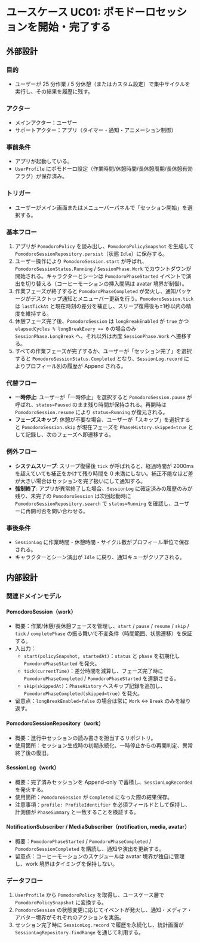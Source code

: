 # ユースケース UC01: ポモドーロセッションを開始・完了する

## 外部設計

### 目的
- ユーザーが 25 分作業 / 5 分休憩（またはカスタム設定）で集中サイクルを実行し、その結果を履歴に残す。

### アクター
- メインアクター：ユーザー
- サポートアクター：アプリ（タイマー・通知・アニメーション制御）

### 事前条件
- アプリが起動している。
- `UserProfile` にポモドーロ設定（作業時間/休憩時間/長休憩周期/長休憩有効フラグ）が保存済み。

### トリガー
- ユーザーがメイン画面またはメニューバーパネルで「セッション開始」を選択する。

### 基本フロー
1. アプリが `PomodoroPolicy` を読み出し、`PomodoroPolicySnapshot` を生成して `PomodoroSessionRepository.persist`（状態 `Idle`）に保存する。
2. ユーザー操作により `PomodoroSession.start` が呼ばれ、`PomodoroSessionStatus.Running` / `SessionPhase.Work` でカウントダウンが開始される。キャラクターとシーンは `PomodoroPhaseStarted` イベントで演出を切り替える（コーヒーモーションの挿入間隔は avatar 境界が制御）。
3. 作業フェーズが終了すると `PomodoroPhaseCompleted` が発火し、通知パッケージがデスクトップ通知とメニューバー更新を行う。`PomodoroSession.tick` は `lastTickAt` と現在時刻の差分を補正し、スリープ復帰後も±1秒以内の精度を維持する。
4. 休憩フェーズ完了後、`PomodoroSession` は `longBreakEnabled` が `true` かつ `elapsedCycles % longBreakEvery == 0` の場合のみ `SessionPhase.LongBreak` へ、それ以外は再度 `SessionPhase.Work` へ遷移する。
5. すべての作業フェーズが完了するか、ユーザーが「セッション完了」を選択すると `PomodoroSessionStatus.Completed` となり、`SessionLog.record` によりプロフィール別の履歴が Append される。

### 代替フロー
- **一時停止**: ユーザーが「一時停止」を選択すると `PomodoroSession.pause` が呼ばれ、`status=Paused` のまま残り時間が保持される。再開時は `PomodoroSession.resume` により `status=Running` が復元される。
- **フェーズスキップ**: 休憩が不要な場合、ユーザーが「スキップ」を選択すると `PomodoroSession.skip` が現在フェーズを `PhaseHistory.skipped=true` として記録し、次のフェーズへ即遷移する。

### 例外フロー
- **システムスリープ**: スリープ復帰後 `tick` が呼ばれると、経過時間が 2000ms を超えていても補正をかけて残り時間を 0 未満にしない。補正不能なほど差が大きい場合はセッションを完了扱いにして通知する。
- **強制終了**: アプリが異常終了した場合、`SessionLog` に確定済みの履歴のみが残り、未完了の `PomodoroSession` は次回起動時に `PomodoroSessionRepository.search` で `status=Running` を確認し、ユーザーに再開可否を問い合わせる。

### 事後条件
- `SessionLog` に作業時間・休憩時間・サイクル数がプロフィール単位で保存される。
- キャラクターとシーン演出が `Idle` に戻り、通知キューがクリアされる。

## 内部設計

### 関連ドメインモデル

#### PomodoroSession（work）
- 概要：作業/休憩/長休憩フェーズを管理し、`start` / `pause` / `resume` / `skip` / `tick` / `completePhase` の振る舞いで不変条件（時間範囲、状態遷移）を保証する。
- 入出力：
  - `start(policySnapshot, startedAt)`：`status` と `phase` を初期化し `PomodoroPhaseStarted` を発火。
  - `tick(currentTime)`：差分時間を減算し、フェーズ完了時に `PomodoroPhaseCompleted` / `PomodoroPhaseStarted` を連鎖させる。
  - `skip(skippedAt)`：`PhaseHistory` へスキップ記録を追加し、`PomodoroPhaseCompleted(skipped=true)` を発火。
- 留意点：`longBreakEnabled=false` の場合は常に `Work` ↔ `Break` のみを繰り返す。

#### PomodoroSessionRepository（work）
- 概要：進行中セッションの読み書きを担当するリポジトリ。
- 使用箇所：セッション生成時の初期永続化、一時停止からの再開判定、異常終了後の復旧。

#### SessionLog（work）
- 概要：完了済みセッションを Append-only で蓄積し、`SessionLogRecorded` を発火する。
- 使用箇所：`PomodoroSession` が `Completed` になった際の結果保存。
- 注意事項：`profile: ProfileIdentifier` を必須フィールドとして保持し、計測値が `PhaseSummary` と一致することを検証する。

#### NotificationSubscriber / MediaSubscriber（notification, media, avatar）
- 概要：`PomodoroPhaseStarted` / `PomodoroPhaseCompleted` / `PomodoroSessionCompleted` を購読し、通知や演出を更新する。
- 留意点：コーヒーモーションのスケジュールは avatar 境界が独自に管理し、work 境界はタイミングを保持しない。

### データフロー
1. `UserProfile` から `PomodoroPolicy` を取得し、ユースケース層で `PomodoroPolicySnapshot` に変換する。
2. `PomodoroSession` の状態変更に応じてイベントが発火し、通知・メディア・アバター境界がそれぞれのアクションを実施。
3. セッション完了時に `SessionLog.record` で履歴を永続化し、統計画面が `SessionLogRepository.findRange` を通じて利用する。

